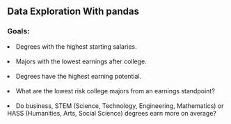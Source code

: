 ## Data Exploration With pandas<br>

### Goals:<br>
<li>Degrees with the highest starting salaries.</li><br>
<li>Majors with the lowest earnings after college.</li><br>
<li>Degrees have the highest earning potential.</li><br>
<li>What are the lowest risk college majors from an earnings standpoint?</li><br>
<li>Do business, STEM (Science, Technology, Engineering, Mathematics) or HASS (Humanities, Arts, Social Science) degrees earn more on average?</li>
